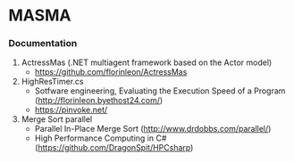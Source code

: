 # MASMA

### Documentation

1. ActressMas (.NET multiagent framework based on the Actor model)
    - https://github.com/florinleon/ActressMas 
2. HighResTimer.cs
    - Sotfware engineering, Evaluating the Execution Speed of a Program (http://florinleon.byethost24.com/)
    - https://pinvoke.net/
3. Merge Sort parallel
    - Parallel In-Place Merge Sort (http://www.drdobbs.com/parallel/)
    - High Performance Computing in C# (https://github.com/DragonSpit/HPCsharp)
